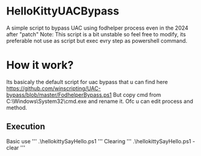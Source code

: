 # HelloKittyUACBypass
A simple script to bypass UAC using fodhelper process even in the 2024 after "patch"
Note: This script is a bit unstable so feel free to modify, its preferable not use as script but exec evry step as powershell command.

# How it work? 
Its basicaly the default script for uac bypass that u can find here https://github.com/winscripting/UAC-bypass/blob/master/FodhelperBypass.ps1
But copy cmd from C:\Windows\System32\cmd.exe and rename it.
Ofc u can edit process and method. 
## Execution
Basic use
'''
.\hellokittySayHello.ps1
'''
Clearing
'''
.\hellokittySayHello.ps1 -clear
'''
